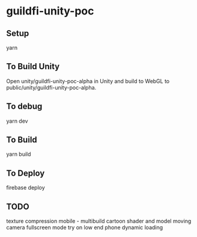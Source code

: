 # guildfi-unity-poc

## Setup

yarn

## To Build Unity

Open unity/guildfi-unity-poc-alpha in Unity and build to WebGL to public/unity/guildfi-unity-poc-alpha.

## To debug

yarn dev

## To Build

yarn build

## To Deploy

firebase deploy

## TODO
texture compression mobile - multibuild
cartoon shader and model
moving camera
fullscreen mode
try on low end phone
dynamic loading